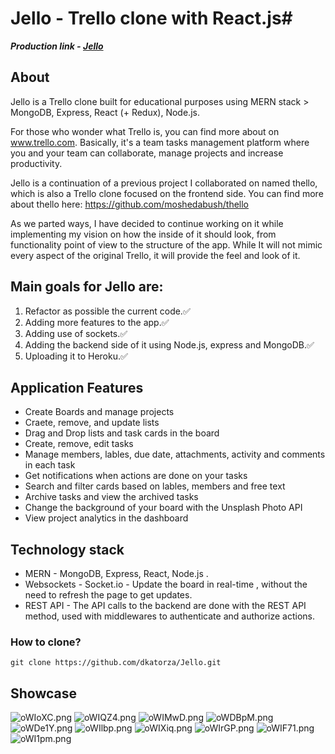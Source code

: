 # Jello  - Trello clone with React.js# 

***Production link - <a href="https://jellotrello.herokuapp.com" target="_blank">Jello</a>***

## About
Jello is a Trello clone built for educational purposes using MERN stack > MongoDB, Express, React (+ Redux), Node.js.

For those who wonder what Trello is, you can find more about on www.trello.com.
Basically, it's a team tasks management platform where you and your team can collaborate, manage projects and increase productivity.

Jello is a continuation of a previous project I collaborated on named thello, which is also a Trello clone focused on the frontend side.
You can find more about thello here: https://github.com/moshedabush/thello 

As we parted ways, I have decided to continue working on it while implementing my vision on how the inside of it should look, from functionality point of view to the structure of the app.
While It will not mimic every aspect of the original Trello, it will provide the feel and look of it. 

## Main goals for Jello are: 
1. Refactor as possible the current code.✅
2. Adding more features to the app.✅
3. Adding use of sockets.✅
4. Adding the backend side of it using Node.js, express and MongoDB.✅
5. Uploading it to Heroku.✅


<h2>Application Features</h2>

- Create Boards and manage projects
- Craete, remove, and update lists
- Drag and Drop lists and task cards in the board 
- Create, remove, edit tasks  
- Manage members, lables, due date, attachments, activity and comments in each task  
- Get notifications when actions are done on your tasks
- Search and filter cards based on lables, members and free text
- Archive tasks and view the archived tasks 
- Change the background of your board with the Unsplash Photo API
- View project analytics in the dashboard 
 
  
<h2> Technology stack </h2>

- MERN - MongoDB, Express, React, Node.js .  
 - Websockets - Socket.io -  Update the board in real-time , without the need to refresh the page to get updates. 
 - REST API  - The API calls to the backend are done with the REST API method, used with  middlewares to authenticate and authorize actions.

 <h3> How to clone? </h3>

 ```
 git clone https://github.com/dkatorza/Jello.git
 ```

<h2>Showcase</h2>

<img src="https://i.im.ge/2021/12/06/oWIoXC.png" alt="oWIoXC.png"/>
<img src="https://i.im.ge/2021/12/06/oWIQZ4.png" alt="oWIQZ4.png"/>
<img src="https://i.im.ge/2021/12/06/oWIMwD.png" alt="oWIMwD.png"/>
<img src="https://i.im.ge/2021/12/06/oWDBpM.png" alt="oWDBpM.png"/>
<img src="https://i.im.ge/2021/12/06/oWDe1Y.png" alt="oWDe1Y.png"/>
<img src="https://i.im.ge/2021/12/06/oWIlbp.png" alt="oWIlbp.png"/>
<img src="https://i.im.ge/2021/12/06/oWIXiq.png" alt="oWIXiq.png"/>
<img src="https://i.im.ge/2021/12/06/oWIrGP.png" alt="oWIrGP.png"/>
<img src="https://i.im.ge/2021/12/06/oWIF71.png" alt="oWIF71.png"/>
<img src="https://i.im.ge/2021/12/06/oWI1pm.png" alt="oWI1pm.png"/>






